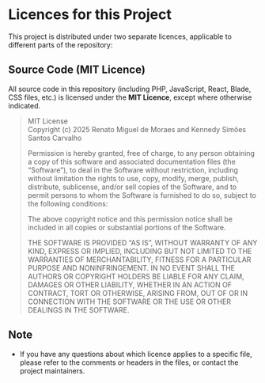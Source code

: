 # Licences for this Project

This project is distributed under two separate licences, applicable to different parts of the repository:

## Source Code (MIT Licence)

All source code in this repository (including PHP, JavaScript, React, Blade, CSS files, etc.) is licensed under the **MIT Licence**, except where otherwise indicated.

> MIT License  
> Copyright (c) 2025 Renato Miguel de Moraes and Kennedy Simões Santos Carvalho  
> 
> Permission is hereby granted, free of charge, to any person obtaining a copy of this software and associated documentation files (the “Software”), to deal in the Software without restriction, including without limitation the rights to use, copy, modify, merge, publish, distribute, sublicense, and/or sell copies of the Software, and to permit persons to whom the Software is furnished to do so, subject to the following conditions:
> 
> The above copyright notice and this permission notice shall be included in all copies or substantial portions of the Software.
> 
> THE SOFTWARE IS PROVIDED “AS IS”, WITHOUT WARRANTY OF ANY KIND, EXPRESS OR IMPLIED, INCLUDING BUT NOT LIMITED TO THE WARRANTIES OF MERCHANTABILITY, FITNESS FOR A PARTICULAR PURPOSE AND NONINFRINGEMENT. IN NO EVENT SHALL THE AUTHORS OR COPYRIGHT HOLDERS BE LIABLE FOR ANY CLAIM, DAMAGES OR OTHER LIABILITY, WHETHER IN AN ACTION OF CONTRACT, TORT OR OTHERWISE, ARISING FROM, OUT OF OR IN CONNECTION WITH THE SOFTWARE OR THE USE OR OTHER DEALINGS IN THE SOFTWARE.

## Note

- If you have any questions about which licence applies to a specific file, please refer to the comments or headers in the files, or contact the project maintainers.
